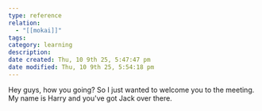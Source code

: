 ```yaml
---
type: reference
relation:
  - "[[mokai]]"
tags:
category: learning
description:
date created: Thu, 10 9th 25, 5:47:47 pm
date modified: Thu, 10 9th 25, 5:54:18 pm
---
```

Hey guys, how you going? So I just wanted to welcome you to the meeting. My name is Harry and you've got Jack over there.
